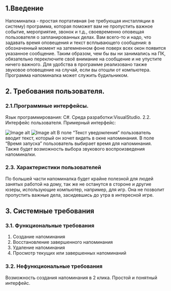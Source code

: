 ## 1.Введение
Напоминалка - простая портативная (не требующая инсталляции в систему) программа, которая поможет вам не пропустить важное событие, мероприятие, звонок и т.д., своевременно оповещая пользователя о запланированных делах.
Вам всего-то и надо, что задавать время оповещения и текст всплывающего сообщения: в обозначенный момент на затемненном фоне поверх всех окон появится указанное сообщение. Таким образом, чем бы вы ни занимались на ПК, обязательно переключите своё внимание на сообщение и не упустите ничего важного.
Для удобства в программе реализовано также звуковое оповещение на случай, если вы отошли от компьютера.
Программа напоминалка может служить будильником.

## 2. Требования пользователя.
### 2.1.Программные интерфейсы.
Язык программирования: С#.
Среда разработки:VisualStudio.
2.2. Интерфейс пользователя.
Примерный интерфейс:
 
 ![Image alt](https://github.com/vladislavtruskov/laba2/blob/master/123.png)
  ![Image alt](https://github.com/vladislavtruskov/laba2/blob/master/1234.png)
В поле “Текст уведомления” пользователь вводит текст, который он хочет видеть в окне напоминания.
В поле “Время запуска” пользователь выбирает время для напоминания.
Также будет возможность выбора звукового воспроизведения напоминалки.
### 2.3. Характеристики пользователей
По большей части напоминалка будет крайне полезной для людей занятых работой на дому, так же не останутся в стороне и другие юзеры, использующие компьютер, например, для игр. Она не позволит пропустить важные дела, засидевшись до утра в интересной игре.

## 3. Системные требования
### 3.1. Функциональные требования
1. Создание напоминания
2. Восстановление завершенного напоминания 
3. Удаление напоминания
4. Просмотр текущих или завершенных напоминаний
### 3.2. Нефункциональные требования
Возможность создания напоминания в 2 клика. Простой и понятный интерфейс.
